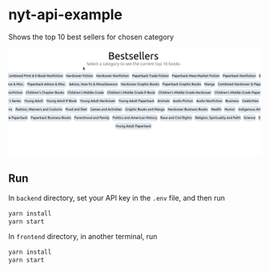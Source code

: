 # nyt-api-example

Shows the top 10 best sellers for chosen category

![GIF](https://github.com/TeemuTT/nyt-api-example/blob/main/Peek_2022-03-03_20-39.gif)

## Run
In `backend` directory, set your API key in the `.env` file, and then run
```
yarn install
yarn start
```

In `frontend` directory, in another terminal, run
```
yarn install
yarn start
```
